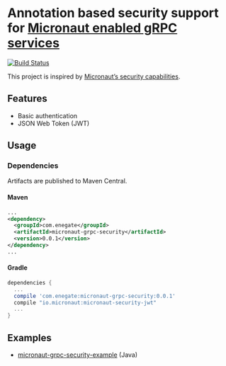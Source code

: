 # Annotation based security support for [Micronaut enabled gRPC services](https://github.com/Enegate/micronaut-grpc-server)

[![Build Status](https://travis-ci.org/Enegate/micronaut-grpc-security.svg?branch=master)](https://travis-ci.org/Enegate/micronaut-grpc-security)

This project is inspired by [Micronaut’s security capabilities](https://docs.micronaut.io/latest/guide/index.html#security).

## Features
- Basic authentication
- JSON Web Token (JWT)

## Usage

### Dependencies
Artifacts are published to Maven Central.

#### Maven
````xml
...
<dependency>
  <groupId>com.enegate</groupId>
  <artifactId>micronaut-grpc-security</artifactId>
  <version>0.0.1</version>
</dependency>
...
````

#### Gradle
````gradle
dependencies {
  ...
  compile 'com.enegate:micronaut-grpc-security:0.0.1'
  compile "io.micronaut:micronaut-security-jwt"
  ...
}
````

## Examples

- [micronaut-grpc-security-example](https://github.com/Enegate/micronaut-grpc-security-example) (Java)
